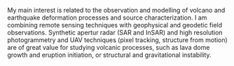 My main interest is related to the observation and modelling of volcano and earthquake deformation processes and source characterization. I am combining remote sensing techniques with geophysical and geodetic field observations. Synthetic apertur radar (SAR and InSAR) and high resolution photogrammetry and UAV techniques (pixel tracking, structure from motion) are of great value for studying volcanic processes, such as lava dome growth and eruption initiation, or structural and gravitational instability.

<!---
trwalter/trwalter is a ✨ special ✨ repository because its `README.md` (this file) appears on your GitHub profile.
You can click the Preview link to take a look at your changes.
--->
